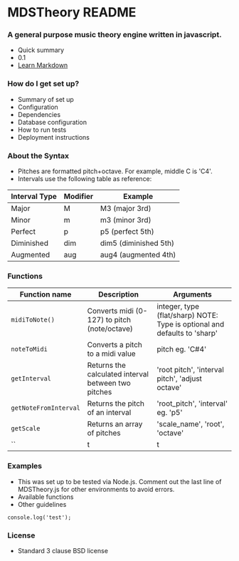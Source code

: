 # MDSTheory README #

### A general purpose music theory engine written in javascript. ###

* Quick summary
* 0.1
* [Learn Markdown](https://bitbucket.org/tutorials/markdowndemo)

### How do I get set up? ###

* Summary of set up
* Configuration
* Dependencies
* Database configuration
* How to run tests
* Deployment instructions

### About the Syntax ###
* Pitches are formatted pitch+octave. For example, middle C is 'C4'.
* Intervals use the following table as reference:

| Interval Type | Modifier | Example |
| ------------- | -------- | ------- |
| Major         | M        | M3 (major 3rd) |
| Minor | m | m3 (minor 3rd) |
| Perfect | p | p5 (perfect 5th) |
| Diminished | dim | dim5 (diminished 5th) |
| Augmented | aug | aug4 (augmented 4th) |


### Functions ###
| Function name | Description                    | Arguments            |
| ------------- | ------------------------------ |--------------------- |
| `midiToNote()`| Converts midi (0-127) to pitch (note/octave) | integer, type (flat/sharp) NOTE: Type is optional and defaults to 'sharp' |
| `noteToMidi` | Converts a pitch to a midi value | pitch eg. 'C#4' |
| `getInterval` | Returns the calculated interval between two pitches | 'root pitch', 'interval pitch', 'adjust octave' |
| `getNoteFromInterval` | Returns the pitch of an interval | 'root_pitch', 'interval' eg. 'p5' |
| `getScale` | Returns an array of pitches | 'scale_name', 'root', 'octave' |
| `` | t | t |

### Examples ###

* This was set up to be tested via Node.js. Comment out the last line of MDSTheory.js for other environments to avoid errors.
* Available functions
* Other guidelines
~~~~
console.log('test');
~~~~
### License ###

* Standard 3 clause BSD license